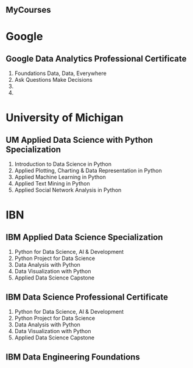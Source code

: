## MyCourses


# Google
## Google Data Analytics Professional Certificate
1. Foundations Data, Data, Everywhere
2. Ask Questions Make Decisions
3. 
4. 

# University of Michigan
## UM Applied Data Science with Python Specialization
1. Introduction to Data Science in Python
2. Applied Plotting, Charting & Data Representation in Python
3. Applied Machine Learning in Python
4. Applied Text Mining in Python
5. Applied Social Network Analysis in Python


# IBN

## IBM Applied Data Science Specialization
1. Python for Data Science, AI & Development
2. Python Project for Data Science
3. Data Analysis with Python
4. Data Visualization with Python
5. Applied Data Science Capstone

## IBM Data Science Professional Certificate
1. Python for Data Science, AI & Development
2. Python Project for Data Science
3. Data Analysis with Python
4. Data Visualization with Python
5. Applied Data Science Capstone



## IBM Data Engineering Foundations





